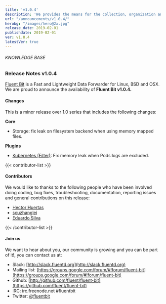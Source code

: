 ```yaml
---
title: 'v1.0.4'
description: 'We provides the means for the collection, organization and computerized retrieval of knowledgeand Lightweight Data Forwarder for Linux, BSD and OSX. We are proud to announce the availability of Fluent Bit v1.0.4.'
url: "/announcements/v1.0.4/"
herobg: "/images/hero@2x.jpg"
release_date: 2019-02-01
publishdate: 2019-02-01
ver: v1.0.4
latestVer: true
---
```



###### KNOWLEDGE BASE

### Release Notes v1.0.4

[Fluent Bit](https://fluentbit.io/) is a Fast and Lightweight Data Forwarder for Linux, BSD and OSX. We are proud to announce the availability of **Fluent Bit v1.0.4.**

#### Changes

This is a minor release over 1.0 series that includes the following changes:


**Core**

* Storage: fix leak on filesystem backend when using memory mapped files.


**Plugins**

* [Kubernetes (Filter)](https://docs.fluentbit.io/manual/filter/kubernetes): Fix memory leak when Pods logs are excluded.



{{< contributor-list >}}

#### Contributors

We would like to thanks to the following people who have been involved doing coding, bug fixes, troubleshooting, documentation, reporting issues and general contributions on this release:

* [Hector Huertas](https://github.com/hectorhuertas)
* [scuzhanglei](https://github.com/scuzhanglei)
* [Eduardo Silva](https://github.com/edsiper)

{{< /contributor-list >}}

#### Join us

We want to hear about you, our community is growing and you can be part of it!, you can contact us at:

* Slack: [http://slack.fluentd.org](http://slack.fluentd.org)
* Mailing list: [https://groups.google.com/forum/#!forum/fluent-bit](https://groups.google.com/forum/#!forum/fluent-bit)
* Github: [http://github.com/fluent/fluent-bit](https://github.com/fluent/fluent-bit)
* IRC: irc.freenode.net #fluentbit
* Twitter: [@fluentbit](https://twitter.com/fluentbit)